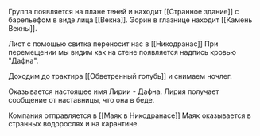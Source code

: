 Группа появляется на плане теней и находит [[Странное здание]] с барельефом в виде лица [[Векна]]. Эорин в глазнице находит [[Камень Векны]].

Лист с помощью свитка переносит нас в [[Никодранас]]
При перемещении мы видим как на стене появляется надпись кровью "Дафна".

Доходим до трактира [[Обветренный голубь]] и снимаем ночлег.

Оказывается настоящее имя Лирии - Дафна.
Лирия получает сообщение от наставницы, что она в беде.

Компания отправляется в [[Маяк в Никодранасе]]
Маяк оказывается в странных водорослях и на карантине.






